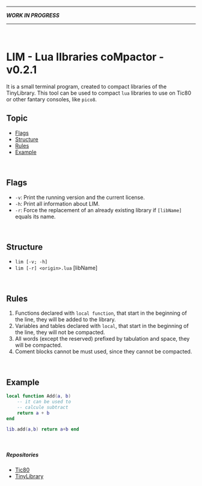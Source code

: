 <br>

---

__*WORK IN PROGRESS*__

---

<br>

# LIM - Lua lIbraries coMpactor - v0.2.1
It is a small terminal program, created to compact libraries of the TinyLibrary.
This tool can be used to compact `lua` libraries to use on Tic80 or other fantary consoles, like `pico8`.

## Topic
* [Flags](#flags)
* [Structure](#structure)
* [Rules](#rules)
* [Example](#example)

<br>

## Flags
* `-v`: Print the running version and the current license.
* `-h`: Print all information about LIM. 
* `-r`: Force the replacement of an already existing library if `[libName]` equals its name.

<br>

## Structure
* `lim [-v; -h]`
* `lim [-r] <origin>.lua` [libName]

<br>

## Rules

1. Functions declared with `local function`, that start in the beginning of the line, they will be added to the library.
2. Variables and tables declared with `local`, that start in the beginning of the line, they will not be compacted.
3. All words (except the reserved) prefixed by tabulation and space, they will be compacted.
4. Coment blocks cannot be must used, since they cannot be compacted.

<br>

## Example
``` lua
local function Add(a, b)
    -- it can be used to
    -- calcule subtract
    return a + b
end
```

``` lua
lib.add(a,b) return a+b end
```

<br>

##### Repositories
* [Tic80](https://github.com/nesbox/TIC-80)
* [TinyLibrary](https://github.com/duckafire/TIN)

<br>
